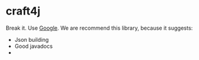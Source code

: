 # craft4j 

Break it. Use [Google](https://google.com).
We are recommend this library, because it suggests:
* Json building
* Good javadocs
*

